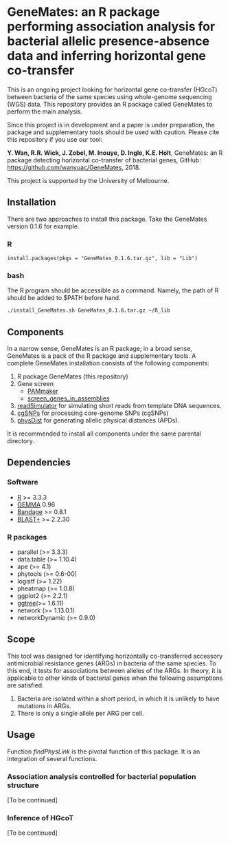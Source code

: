 # GeneMates: an R package performing association analysis for bacterial allelic presence-absence data and inferring horizontal gene co-transfer

This is an ongoing project looking for horizontal gene co-transfer (HGcoT) between bacteria of the same species using whole-genome sequencing (WGS) data. This repository provides an R package called GeneMates to perform the main analysis.

Since this project is in development and a paper is under preparation, the package and supplementary tools should be used with caution. Please cite this repository if you use our tool:

**Y. Wan, R.R. Wick, J. Zobel, M. Inouye, D. Ingle, K.E. Holt**, GeneMates: an R package detecting horizontal co-transfer of bacterial genes, GitHub: https://github.com/wanyuac/GeneMates, 2018.

This project is supported by the University of Melbourne.

## Installation

There are two approaches to install this package. Take the GeneMates version 0.1.6 for example.

### R

```
install.packages(pkgs = "GeneMates_0.1.6.tar.gz", lib = "Lib")
```

### bash
The R program should be accessible as a command. Namely, the path of R should be added to $PATH before hand. 

````bash
./install_GeneMates.sh GeneMates_0.1.6.tar.gz ~/R_lib
````

## Components

In a narrow sense, GeneMates is an R package; in a broad sense, GeneMates is a pack of the R package and supplementary tools. A complete GeneMates installation consists of the following components:  
  
1. R package GeneMates (this repository)  
2. Gene screen
	- [PAMmaker](https://github.com/wanyuac/PAMmaker)
	- [screen\_genes\_in\_assemblies](https://github.com/wanyuac/screen_genes_in_assemblies)
4. [readSimulator](https://github.com/wanyuac/readSimulator) for simulating short reads from template DNA sequences.
3. [cgSNPs](https://github.com/wanyuac/cgSNPs "cgSNPs") for processing core-genome SNPs (cgSNPs)
4. [physDist](https://github.com/wanyuac/physDist "physDist") for generating allelic physical distances (APDs).  

It is recommended to install all components under the same parental directory.

## Dependencies

### Software

* [R](https://www.r-project.org) >= 3.3.3
* [GEMMA](https://github.com/genetics-statistics/GEMMA) 0.96
* [Bandage](https://github.com/rrwick/Bandage) >= 0.8.1
* [BLAST+](https://blast.ncbi.nlm.nih.gov/Blast.cgi?CMD=Web&PAGE_TYPE=BlastDocs&DOC_TYPE=Download) >= 2.2.30
 
### R packages

* parallel (>= 3.3.3)
* data.table (>= 1.10.4)
* ape (>= 4.1)
* phytools (>= 0.6-00)
* logistf (>= 1.22)
* pheatmap (>= 1.0.8)
* ggplot2 (>= 2.2.1)
* [ggtree](https://github.com/GuangchuangYu/ggtree)(>= 1.6.11)
* network (>= 1.13.0.1)
* networkDynamic (>= 0.9.0)

## Scope
This tool was designed for identifying horizontally co-transferred accessory antimicrobial resistance genes (ARGs) in bacteria of the same species. To this end, it tests for associations between alleles of the ARGs. In theory, it is applicable to other kinds of bacterial genes when the following assumptions are satisfied. 
 
1. Bacteria are isolated within a short period, in which it is unlikely to have mutations in ARGs.
2. There is only a single allele per ARG per cell.

## Usage

Function _findPhysLink_ is the pivotal function of this package. It is an integration of several functions.

### Association analysis controlled for bacterial population structure

[To be continued]

### Inference of HGcoT

[To be continued]